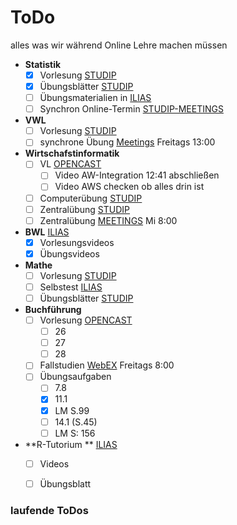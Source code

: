 # ToDo

alles was wir während Online Lehre machen müssen

- **Statistik** 
    - [x] Vorlesung  [STUDIP](https://studip.uni-halle.de/dispatch.php/course/files/index/bb255f3166409ca6bf427d62d38a639e?cid=f69e6edd60aa482027bace682879a7bf)
    - [x] Übungsblätter [STUDIP](https://studip.uni-halle.de/dispatch.php/course/files/index/8b0dce8c3c007b340cc25ab896ad3f87?cid=f69e6edd60aa482027bace682879a7bf)
    - [ ] Übungsmaterialien in [ILIAS](https://ilias.uni-halle.de/goto.php?target=crs_220184&client_id=unihalle)
    - [ ] Synchron Online-Termin [STUDIP-MEETINGS](https://studip.uni-halle.de/plugins.php/meetingplugin/index?cid=6aa77b737e69c82a81d93ff7c7a410c6#/) 
- **VWL** 
    - [ ] Vorlesung [STUDIP](https://studip.uni-halle.de/dispatch.php/course/files?cid=cbc118b597a7b750d1503bfb3191295c) 
    - [ ] synchrone Übung [Meetings](https://studip.uni-halle.de/plugins.php/meetingplugin/index?cid=12f91aa567b01ea251408fd2c4a6c455#/) Freitags 13:00
- **Wirtschafstinformatik**
    - [ ] VL [OPENCAST](https://studip.uni-halle.de/plugins.php/opencast/course/index?cid=df0f041ad274fc2c80bd4cb393912a92)
        - [ ] Video AW-Integration 12:41 abschließen
        - [ ] Video AWS checken ob alles drin ist
    - [ ] Computerübung [STUDIP](https://studip.uni-halle.de/dispatch.php/course/files?cid=df0f041ad274fc2c80bd4cb393912a92)
    - [ ] Zentralübung [STUDIP](https://studip.uni-halle.de/dispatch.php/course/files/index/680571bb9b9927b3e294135cb36ffb66?cid=df0f041ad274fc2c80bd4cb393912a92)
    - [ ] Zentralübung [MEETINGS](https://studip.uni-halle.de/plugins.php/meetingplugin/index?cid=df0f041ad274fc2c80bd4cb393912a92#/) Mi 8:00
- **BWL**  [ILIAS](https://ilias.uni-halle.de/ilias.php?ref_id=217678&cmdClass=ilrepositorygui&cmdNode=us&baseClass=ilrepositorygui)
    - [x] Vorlesungsvideos
    - [x] Übungsvideos 
- **Mathe** 
    - [ ] Vorlesung [STUDIP](https://studip.uni-halle.de/dispatch.php/course/files/index/37b1366b8d66a8d7020d870d0e2ec49a?cid=e40de35dc0052790d6339e9b1bdf7e0c)
    - [ ] Selbstest [ILIAS](https://ilias.uni-halle.de/ilias.php?ref_id=220211&cmdClass=ilrepositorygui&cmdNode=us&baseClass=ilrepositorygui)
    - [ ] Übungsblätter [STUDIP](https://studip.uni-halle.de/dispatch.php/course/files/index/92d368b2368f95cb792fd7a09bdddf78?cid=e40de35dc0052790d6339e9b1bdf7e0c)
- **Buchführung** 
    - [ ] Vorlesung [OPENCAST](https://studip.uni-halle.de/plugins.php/opencast/course/index?cid=9621ab9e6f480ff17e4a751b9ccc59d4)
        - [ ] 26
        - [ ] 27
        - [ ] 28
    - [ ] Fallstudien [WebEX](https://uni-halle.webex.com/meet/michael.braeutigam) Freitags 8:00
    - [ ] Übungsaufgaben
        - [ ] 7.8
        - [x] 11.1 
        - [x] LM S.99
        - [ ] 14.1 (S.45)
        - [ ] LM S: 156
- **R-Tutorium ** [ILIAS](https://ilias.uni-halle.de/ilias.php?ref_id=219883&cmdClass=ilrepositorygui&cmdNode=us&baseClass=ilrepositorygui)
    - [ ] Videos 
    - [ ] Übungsblatt



### laufende ToDos





